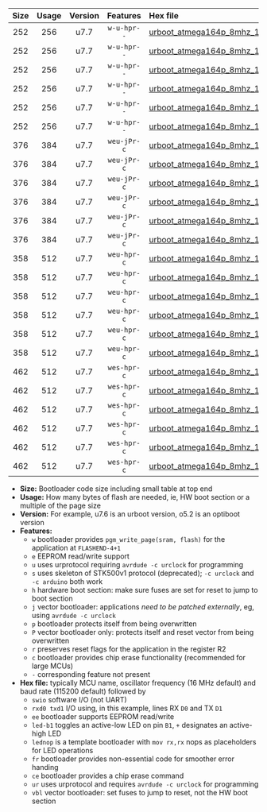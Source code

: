 |Size|Usage|Version|Features|Hex file|
|:-:|:-:|:-:|:-:|:--|
|252|256|u7.7|`w-u-hpr--`|[urboot_atmega164p_8mhz_115200bps_swio_rxd0_txd1_led+b0_ur.hex](https://raw.githubusercontent.com/stefanrueger/urboot.hex/main/mcus/atmega164p/fcpu_8mhz/115200_bps/urboot_atmega164p_8mhz_115200bps_swio_rxd0_txd1_led+b0_ur.hex)|
|252|256|u7.7|`w-u-hpr--`|[urboot_atmega164p_8mhz_115200bps_swio_rxd0_txd1_led+b7_ur.hex](https://raw.githubusercontent.com/stefanrueger/urboot.hex/main/mcus/atmega164p/fcpu_8mhz/115200_bps/urboot_atmega164p_8mhz_115200bps_swio_rxd0_txd1_led+b7_ur.hex)|
|252|256|u7.7|`w-u-hpr--`|[urboot_atmega164p_8mhz_115200bps_swio_rxd0_txd1_lednop_ur.hex](https://raw.githubusercontent.com/stefanrueger/urboot.hex/main/mcus/atmega164p/fcpu_8mhz/115200_bps/urboot_atmega164p_8mhz_115200bps_swio_rxd0_txd1_lednop_ur.hex)|
|252|256|u7.7|`w-u-hpr--`|[urboot_atmega164p_8mhz_115200bps_swio_rxd2_txd3_led+b0_ur.hex](https://raw.githubusercontent.com/stefanrueger/urboot.hex/main/mcus/atmega164p/fcpu_8mhz/115200_bps/urboot_atmega164p_8mhz_115200bps_swio_rxd2_txd3_led+b0_ur.hex)|
|252|256|u7.7|`w-u-hpr--`|[urboot_atmega164p_8mhz_115200bps_swio_rxd2_txd3_led+b7_ur.hex](https://raw.githubusercontent.com/stefanrueger/urboot.hex/main/mcus/atmega164p/fcpu_8mhz/115200_bps/urboot_atmega164p_8mhz_115200bps_swio_rxd2_txd3_led+b7_ur.hex)|
|252|256|u7.7|`w-u-hpr--`|[urboot_atmega164p_8mhz_115200bps_swio_rxd2_txd3_lednop_ur.hex](https://raw.githubusercontent.com/stefanrueger/urboot.hex/main/mcus/atmega164p/fcpu_8mhz/115200_bps/urboot_atmega164p_8mhz_115200bps_swio_rxd2_txd3_lednop_ur.hex)|
|376|384|u7.7|`weu-jPr-c`|[urboot_atmega164p_8mhz_115200bps_swio_rxd0_txd1_ee_led+b0_fr_ce_ur_vbl.hex](https://raw.githubusercontent.com/stefanrueger/urboot.hex/main/mcus/atmega164p/fcpu_8mhz/115200_bps/urboot_atmega164p_8mhz_115200bps_swio_rxd0_txd1_ee_led+b0_fr_ce_ur_vbl.hex)|
|376|384|u7.7|`weu-jPr-c`|[urboot_atmega164p_8mhz_115200bps_swio_rxd0_txd1_ee_led+b7_fr_ce_ur_vbl.hex](https://raw.githubusercontent.com/stefanrueger/urboot.hex/main/mcus/atmega164p/fcpu_8mhz/115200_bps/urboot_atmega164p_8mhz_115200bps_swio_rxd0_txd1_ee_led+b7_fr_ce_ur_vbl.hex)|
|376|384|u7.7|`weu-jPr-c`|[urboot_atmega164p_8mhz_115200bps_swio_rxd0_txd1_ee_lednop_fr_ce_ur_vbl.hex](https://raw.githubusercontent.com/stefanrueger/urboot.hex/main/mcus/atmega164p/fcpu_8mhz/115200_bps/urboot_atmega164p_8mhz_115200bps_swio_rxd0_txd1_ee_lednop_fr_ce_ur_vbl.hex)|
|376|384|u7.7|`weu-jPr-c`|[urboot_atmega164p_8mhz_115200bps_swio_rxd2_txd3_ee_led+b0_fr_ce_ur_vbl.hex](https://raw.githubusercontent.com/stefanrueger/urboot.hex/main/mcus/atmega164p/fcpu_8mhz/115200_bps/urboot_atmega164p_8mhz_115200bps_swio_rxd2_txd3_ee_led+b0_fr_ce_ur_vbl.hex)|
|376|384|u7.7|`weu-jPr-c`|[urboot_atmega164p_8mhz_115200bps_swio_rxd2_txd3_ee_led+b7_fr_ce_ur_vbl.hex](https://raw.githubusercontent.com/stefanrueger/urboot.hex/main/mcus/atmega164p/fcpu_8mhz/115200_bps/urboot_atmega164p_8mhz_115200bps_swio_rxd2_txd3_ee_led+b7_fr_ce_ur_vbl.hex)|
|376|384|u7.7|`weu-jPr-c`|[urboot_atmega164p_8mhz_115200bps_swio_rxd2_txd3_ee_lednop_fr_ce_ur_vbl.hex](https://raw.githubusercontent.com/stefanrueger/urboot.hex/main/mcus/atmega164p/fcpu_8mhz/115200_bps/urboot_atmega164p_8mhz_115200bps_swio_rxd2_txd3_ee_lednop_fr_ce_ur_vbl.hex)|
|358|512|u7.7|`weu-hpr-c`|[urboot_atmega164p_8mhz_115200bps_swio_rxd0_txd1_ee_led+b0_fr_ce_ur.hex](https://raw.githubusercontent.com/stefanrueger/urboot.hex/main/mcus/atmega164p/fcpu_8mhz/115200_bps/urboot_atmega164p_8mhz_115200bps_swio_rxd0_txd1_ee_led+b0_fr_ce_ur.hex)|
|358|512|u7.7|`weu-hpr-c`|[urboot_atmega164p_8mhz_115200bps_swio_rxd0_txd1_ee_led+b7_fr_ce_ur.hex](https://raw.githubusercontent.com/stefanrueger/urboot.hex/main/mcus/atmega164p/fcpu_8mhz/115200_bps/urboot_atmega164p_8mhz_115200bps_swio_rxd0_txd1_ee_led+b7_fr_ce_ur.hex)|
|358|512|u7.7|`weu-hpr-c`|[urboot_atmega164p_8mhz_115200bps_swio_rxd0_txd1_ee_lednop_fr_ce_ur.hex](https://raw.githubusercontent.com/stefanrueger/urboot.hex/main/mcus/atmega164p/fcpu_8mhz/115200_bps/urboot_atmega164p_8mhz_115200bps_swio_rxd0_txd1_ee_lednop_fr_ce_ur.hex)|
|358|512|u7.7|`weu-hpr-c`|[urboot_atmega164p_8mhz_115200bps_swio_rxd2_txd3_ee_led+b0_fr_ce_ur.hex](https://raw.githubusercontent.com/stefanrueger/urboot.hex/main/mcus/atmega164p/fcpu_8mhz/115200_bps/urboot_atmega164p_8mhz_115200bps_swio_rxd2_txd3_ee_led+b0_fr_ce_ur.hex)|
|358|512|u7.7|`weu-hpr-c`|[urboot_atmega164p_8mhz_115200bps_swio_rxd2_txd3_ee_led+b7_fr_ce_ur.hex](https://raw.githubusercontent.com/stefanrueger/urboot.hex/main/mcus/atmega164p/fcpu_8mhz/115200_bps/urboot_atmega164p_8mhz_115200bps_swio_rxd2_txd3_ee_led+b7_fr_ce_ur.hex)|
|358|512|u7.7|`weu-hpr-c`|[urboot_atmega164p_8mhz_115200bps_swio_rxd2_txd3_ee_lednop_fr_ce_ur.hex](https://raw.githubusercontent.com/stefanrueger/urboot.hex/main/mcus/atmega164p/fcpu_8mhz/115200_bps/urboot_atmega164p_8mhz_115200bps_swio_rxd2_txd3_ee_lednop_fr_ce_ur.hex)|
|462|512|u7.7|`wes-hpr-c`|[urboot_atmega164p_8mhz_115200bps_swio_rxd0_txd1_ee_led+b0_fr_ce.hex](https://raw.githubusercontent.com/stefanrueger/urboot.hex/main/mcus/atmega164p/fcpu_8mhz/115200_bps/urboot_atmega164p_8mhz_115200bps_swio_rxd0_txd1_ee_led+b0_fr_ce.hex)|
|462|512|u7.7|`wes-hpr-c`|[urboot_atmega164p_8mhz_115200bps_swio_rxd0_txd1_ee_led+b7_fr_ce.hex](https://raw.githubusercontent.com/stefanrueger/urboot.hex/main/mcus/atmega164p/fcpu_8mhz/115200_bps/urboot_atmega164p_8mhz_115200bps_swio_rxd0_txd1_ee_led+b7_fr_ce.hex)|
|462|512|u7.7|`wes-hpr-c`|[urboot_atmega164p_8mhz_115200bps_swio_rxd0_txd1_ee_lednop_fr_ce.hex](https://raw.githubusercontent.com/stefanrueger/urboot.hex/main/mcus/atmega164p/fcpu_8mhz/115200_bps/urboot_atmega164p_8mhz_115200bps_swio_rxd0_txd1_ee_lednop_fr_ce.hex)|
|462|512|u7.7|`wes-hpr-c`|[urboot_atmega164p_8mhz_115200bps_swio_rxd2_txd3_ee_led+b0_fr_ce.hex](https://raw.githubusercontent.com/stefanrueger/urboot.hex/main/mcus/atmega164p/fcpu_8mhz/115200_bps/urboot_atmega164p_8mhz_115200bps_swio_rxd2_txd3_ee_led+b0_fr_ce.hex)|
|462|512|u7.7|`wes-hpr-c`|[urboot_atmega164p_8mhz_115200bps_swio_rxd2_txd3_ee_led+b7_fr_ce.hex](https://raw.githubusercontent.com/stefanrueger/urboot.hex/main/mcus/atmega164p/fcpu_8mhz/115200_bps/urboot_atmega164p_8mhz_115200bps_swio_rxd2_txd3_ee_led+b7_fr_ce.hex)|
|462|512|u7.7|`wes-hpr-c`|[urboot_atmega164p_8mhz_115200bps_swio_rxd2_txd3_ee_lednop_fr_ce.hex](https://raw.githubusercontent.com/stefanrueger/urboot.hex/main/mcus/atmega164p/fcpu_8mhz/115200_bps/urboot_atmega164p_8mhz_115200bps_swio_rxd2_txd3_ee_lednop_fr_ce.hex)|

- **Size:** Bootloader code size including small table at top end
- **Usage:** How many bytes of flash are needed, ie, HW boot section or a multiple of the page size
- **Version:** For example, u7.6 is an urboot version, o5.2 is an optiboot version
- **Features:**
  + `w` bootloader provides `pgm_write_page(sram, flash)` for the application at `FLASHEND-4+1`
  + `e` EEPROM read/write support
  + `u` uses urprotocol requiring `avrdude -c urclock` for programming
  + `s` uses skeleton of STK500v1 protocol (deprecated); `-c urclock` and `-c arduino` both work
  + `h` hardware boot section: make sure fuses are set for reset to jump to boot section
  + `j` vector bootloader: applications *need to be patched externally*, eg, using `avrdude -c urclock`
  + `p` bootloader protects itself from being overwritten
  + `P` vector bootloader only: protects itself and reset vector from being overwritten
  + `r` preserves reset flags for the application in the register R2
  + `c` bootloader provides chip erase functionality (recommended for large MCUs)
  + `-` corresponding feature not present
- **Hex file:** typically MCU name, oscillator frequency (16 MHz default) and baud rate (115200 default) followed by
  + `swio` software I/O (not UART)
  + `rxd0 txd1` I/O using, in this example, lines RX `D0` and TX `D1`
  + `ee` bootloader supports EEPROM read/write
  + `led-b1` toggles an active-low LED on pin `B1`, `+` designates an active-high LED
  + `lednop` is a template bootloader with `mov rx,rx` nops as placeholders for LED operations
  + `fr` bootloader provides non-essential code for smoother error handing
  + `ce` bootloader provides a chip erase command
  + `ur` uses urprotocol and requires `avrdude -c urclock` for programming
  + `vbl` vector bootloader: set fuses to jump to reset, not the HW boot section
